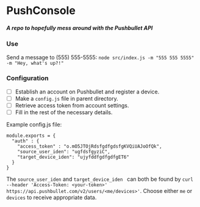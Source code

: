 # PushConsole
##### A repo to hopefully mess around with the Pushbullet API

### Use
Send a message to (555) 555-5555:
`node src/index.js -m "555 555 5555" -m "Hey, what's up?!"`

### Configuration
- [ ] Establish an account on Pushbullet and register a device.
- [ ] Make a `config.js` file in parent directory.
- [ ] Retrieve access token from account settings.
- [ ] Fill in the rest of the necessary details.

Example config.js file:
```
module.exports = {
  "auth" : {
    "access_token" : "o.mO5JTOjRdsfgdfgdsfgKVQiUAJoOfQk",
    "source_user_iden": "ugfdsfgyziC",
    "target_device_iden": "ujyfddfgdfgdfgET6"
  }
}
```

The `source_user_iden` and `target_device_iden ` can both be found by `curl --header 'Access-Token: <your-token>' https://api.pushbullet.com/v2/users/<me/devices>'`. Choose either `me` or `devices` to receive appropriate data.
